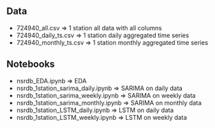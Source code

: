 ## Data
* 724940_all.csv => 1 station all data with all columns
* 724940_daily_ts.csv => 1 station daily aggregated time series
* 724940_monthly_ts.csv => 1 station monthly aggregated time series

## Notebooks
* nsrdb_EDA.ipynb => EDA
* nsrdb_1station_sarima_daily.ipynb => SARIMA on daily data
* nsrdb_1station_sarima_weekly.ipynb => SARIMA on weekly data
* nsrdb_1station_sarima_monthly.ipynb =>  SARIMA on monthly data
* nsrdb_1station_LSTM_daily.ipynb => LSTM on daily data
* nsrdb_1station_LSTM_weekly.ipynb => LSTM on weekly data
